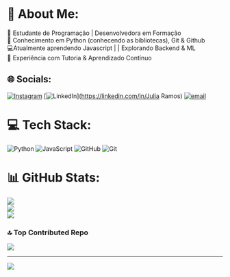 # 💫 About Me:
🚀 Estudante de Programação | Desenvolvedora em Formação <br>🐍 Conhecimento em Python (conhecendo as bibliotecas), Git & Github<br>💻Atualmente aprendendo Javascript | | Explorando Backend & ML <br>🎯 Experiência com Tutoria & Aprendizado Contínuo


## 🌐 Socials:
[![Instagram](https://img.shields.io/badge/Instagram-%23E4405F.svg?logo=Instagram&logoColor=white)](https://instagram.com/Julia.rmos) [![LinkedIn](https://img.shields.io/badge/LinkedIn-%230077B5.svg?logo=linkedin&logoColor=white)](https://linkedin.com/in/Julia Ramos) [![email](https://img.shields.io/badge/Email-D14836?logo=gmail&logoColor=white)](mailto:julia07ramalho12@gmail.com) 

# 💻 Tech Stack:
![Python](https://img.shields.io/badge/python-3670A0?style=for-the-badge&logo=python&logoColor=ffdd54) ![JavaScript](https://img.shields.io/badge/javascript-%23323330.svg?style=for-the-badge&logo=javascript&logoColor=%23F7DF1E) ![GitHub](https://img.shields.io/badge/github-%23121011.svg?style=for-the-badge&logo=github&logoColor=white) ![Git](https://img.shields.io/badge/git-%23F05033.svg?style=for-the-badge&logo=git&logoColor=white)
# 📊 GitHub Stats:
![](https://github-readme-stats.vercel.app/api?username=JuliaRamalhoB&theme=dark&hide_border=false&include_all_commits=false&count_private=false)<br/>
![](https://github-readme-streak-stats.herokuapp.com/?user=JuliaRamalhoB&theme=dark&hide_border=false)<br/>
![](https://github-readme-stats.vercel.app/api/top-langs/?username=JuliaRamalhoB&theme=dark&hide_border=false&include_all_commits=false&count_private=false&layout=compact)

### 🔝 Top Contributed Repo
![](https://github-contributor-stats.vercel.app/api?username=JuliaRamalhoB&limit=5&theme=dark&combine_all_yearly_contributions=true)

---
[![](https://visitcount.itsvg.in/api?id=JuliaRamalhoB&icon=0&color=0)](https://visitcount.itsvg.in)

<!-- Proudly created with GPRM ( https://gprm.itsvg.in ) -->
